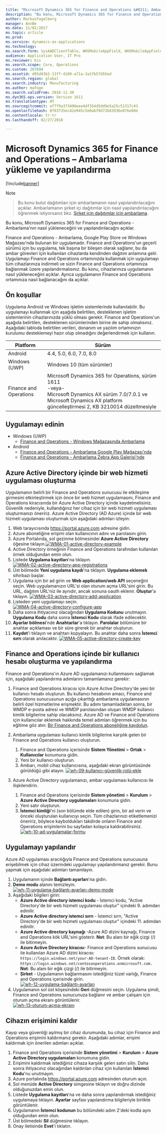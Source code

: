 ```yaml
---
title: "Microsoft Dynamics 365 for Finance and Operations &#8211; Ambarlama yükleme ve yapılandırma"
description: "Bu konu, Microsoft Dynamics 365 for Finance and Operations - Ambarlama'nın nasıl yükleneceğini ve yapılandırılacağnı açıklar."
author: MarkusFogelberg
manager: AnnBe
ms.date: 11/02/2017
ms.topic: article
ms.prod: 
ms.service: dynamics-ax-applications
ms.technology: 
ms.search.form: SysAADClientTable, WHSMobileAppField, WHSMobileAppFieldPriority, WHSRFMenu, WHSRFMenuItem, WHSWorker
audience: Application User, IT Pro
ms.reviewer: bis
ms.search.scope: Core, Operations
ms.custom: 267694
ms.assetid: d95d43b2-13ff-4189-a71a-3a1fb57d55ed
ms.search.region: global
ms.search.industry: Manufacturing
ms.author: mafoge
ms.search.validFrom: 2016-11-30
ms.dyn365.ops.version: Version 1611
ms.translationtype: HT
ms.sourcegitcommit: af7f9a373496eee4df354d5dd9e5a25c51317c43
ms.openlocfilehash: 0f83735ec42e945c5e0abf8d72b83936e076e60e
ms.contentlocale: tr-tr
ms.lasthandoff: 02/27/2018

---
```


# <a name="install-and-configure-microsoft-dynamics-365-for-finance-and-operations-8211-warehousing"></a>Microsoft Dynamics 365 for Finance and Operations &#8211; Ambarlama yükleme ve yapılandırma

[!include[banner](../includes/banner.md)]


> [!NOTE]

> Bu konu bulut dağıtımları için ambarlamanın nasıl yapılandırılacağını açıklar. Ambarlamanın şirket içi dağıtımlar için nasıl yapılandırılacağını öğrenmek istiyorsanız bkz. [Şirket için dağıtımlar için ambarlama](../../dev-itpro/deployment/warehousing-for-on-premise-deployments.md).


Bu konu, Microsoft Dynamics 365 for Finance and Operations - Ambarlama'nın nasıl yükleneceğini ve yapılandırılacağnı açıklar.

Finance and Operations - Ambarlama, Google Play Store ve Windows Mağazası'nda bulunan bir uygulamadır. Finance and Operations'un geçerli sürümü için bu uygulama, tek başına bir bileşen olarak sağlanır, bu da ambar görevleri için kullanılan cihazlarda kendinden dağıtım anlamına gelir. Uygulamayı Finance and Operations ortamınızda kullanmak için uygulamayı tüm cihazlarınıza indirmeli ve sizin Finance and Operations ortamınıza bağlanmak üzere yapılandırmalısınız. Bu konu, cihazlarınıza uygulamanın nasıl yükleneceğini açıklar. Ayrıca uygulamanın Finance and Operations ortamınıza nasıl bağlanacağını da açıklar.

## <a name="prerequisites"></a>Ön koşullar
Uygulama Android ve Windows işletim sistemlerinde kullanılabilir. Bu uygulamayı kullanmak için aşağıda belirtilen, desteklenen işletim sistemlerinin cihazlarınızda yüklü olması gerekir. Finance and Operations'un aşağıda belirtilen, desteklenen sürümlerinden birine de sahip olmalısınız. Aşağıdaki tabloda belirtilen verileri, donanım ve yazılım ortamınızın kurulumu desteklemeyi hazır olup olmadığını değerlendirmek için kullanın.

| Platform                    | Sürüm                                                                                                                                                                     |
|-----------------------------|-----------------------------------------------------------------------------------------------------------------------------------------------------------------------------|
| Android                     | 4.4, 5.0, 6.0, 7.0, 8.0                                                                                                                                                     |
| Windows (UWP)               | Windows 10 (tüm sürümler)                                                                                                                                                   |
| Finance and Operations | Microsoft Dynamics 365 for Operations, sürüm 1611 <br>-veya- <br>Microsoft Dynamics AX sürüm 7.0/7.0.1 ve Microsoft Dynamics AX platform güncelleştirmesi 2, KB 3210014 düzeltmesiyle |

## <a name="get-the-app"></a>Uygulamayı edinin
-   Windows (UWP)
     - [Finance and Operations - Windows Mağazasında Ambarlama](https://www.microsoft.com/store/apps/9p1bffd5tstm)
-   Android
    - [Finance and Operations - Ambarlama Google Play Mağazası'nda](https://play.google.com/store/apps/details?id=com.Microsoft.Dynamics365forOperationsWarehousing)
    - [Finance and Operations - Ambarlama Zebra App Galerisi'nde](https://appgallery.zebra.com/showcase/apps/146?type=showcase)

## <a name="create-a-web-service-application-in-azure-active-directory"></a>Azure Active Directory içinde bir web hizmeti uygulaması oluşturma
Uygulamanın belirli bir Finance and Operations sunucusu ile etkileşime girmesini etkinleştirmek için önce bir web hizmet uygulamasını, Finance and Operations kiracısında bir Azure Active Directory içinde kaydetmelisiniz. Güvenlik nedeniyle, kullandığınız her cihaz için bir web hizmeti uygulaması oluşturmanızı öneririz. Azure Active Directory (AD Azure) içinde bir web hizmeti uygulaması oluşturmak için aşağıdaki adımları izleyin:

1.  Web tarayıcısında <https://portal.azure.com> adresine gidin.
2.  Azure aboneliğine erişimi olan kullanıcının adını ve parolasını girin.
3.  Azure Portalında, sol gezinme bölmesindei **Azure Active Directory** öğesine tıklayın.[](./media/WMA-01-active-directory-example.png)[![WMA-01-active-directory-example](./media/WMA-01-active-directory-example.png )](./media/WMA-01-active-directory-example.png)
4.  Active Directory örneğinin Finance and Operations tarafından kullanılan örnek olduğundan emin olun.
5.  Listede **Uygulama kayıtları**'na tıklayın. [![WMA-02-active-directory-app-registrations](./media/WMA-02-active-directory-app-registrations.png)](./media/WMA-02-active-directory-app-registrations.png)
6.  Üst bölmede **Yeni uygulama kaydı**'na tıklayın. **Uygulama eklemek** sihirbazı başlar.
7.  Uygulama için bir ad girin ve **Web application/web API** seçeneğini seçin. Web uygulamanızın URL'si olan oturum açma URL'sini girin. Bu URL, dağıtım URL'niz ile aynıdır, ancak sonuna oauth eklenir. **Oluştur**'a tıklayın. [![WMA-03-active-directory-add-application](./media/WMA-03-active-directory-add-application.png)](./media/WMA-03-active-directory-add-application.png)
8.  Listeden yeni uygulamayı seçin. [![WMA-04-active-directory-configure-app](./media/WMA-04-active-directory-configure-app.png)](./media/WMA-04-active-directory-configure-app.png)
9.  Daha sonra ihtiyacınız olacağından **Uygulama Kodunu** unutmayın. **Uygulama Kodu** daha sonra **İstemci Kodu** olarak ifade edilecektir.
10. **Ayarlar bölmesi**'nde **Anahtarlar**'a tıklayın. **Parolalar** bölümüne bir anahtar açıklaması ve bir süre girerek bir anahtar oluşturun. 
11. **Kaydet**'i tıklayın ve anahtarı kopyalayın. Bu anahtar daha sonra **İstemci sırrı** olarak anılacaktır. [![WMA-05-active-directory-create-key](./media/WMA-05-active-directory-create-key.png)](./media/WMA-05-active-directory-create-key.png)

## <a name="create-and-configure-a-user-account-in-finance-and-operations"></a>Finance and Operations içinde bir kullanıcı hesabı oluşturma ve yapılandırma
Finance and Operations'ın Azure AD uygulamanızı kullanmasını sağlamak için, aşağıdaki yapılandırma adımlarını tamamlamanız gerekir:

1.  Finance and Operations kiracısı için Azure Active Directory'de yeni bir kullanıcı hesabı oluşturun. Bu kullanıcı hesabının amacı, Finance and Operations sunucusunun açığa çıkarttığı ambarlama uygulamasının belirli özel hizmetlerine erişmektir. Bu adımı tamamladıktan sonra, bir WMDP e-posta adresi ve WMDP parolasından oluşan WMDP kullanıcı kimlik bilgilerine sahip olacaksınız. Azure AD ve Finance and Operations için kullanıcılar eklemek hakkında temel adımları öğrenmek için bu eğitime göz atın: [Bir Finance and Operations aboneliğine kaydolun](../../dev-itpro/dev-tools/sign-up-preview-subscription.md).
2.  Ambarlama uygulaması kullanıcı kimlik bilgilerine karşılık gelen bir Finance and Operations kullanıcı oluşturun.
    1.  Finance and Operations içerisinde **Sistem Yönetimi** &gt; **Ortak** &gt; **Kullanıcılar** konumuna gidin.
    2.  Yeni bir kullanıcı oluşturun.
    3.  Ambarı, mobil cihaz kullanıcısına, aşağıdaki ekran görüntüsünde görüldüğü gibi atayın. [![wh-09-kullanıcı-güvenlik-rolü-ekle](./media/wh-09-add-user-security-role.png)](./media/wh-09-add-user-security-role.png)

3.  Azure Active Directory uygulamanızı, ambar uygulaması kullanıcısı ile ilişkilendirin.
    1.  Finance and Operations içerisinde **Sistem yönetimi** &gt; **Kurulum** &gt; **Azure Active Directory uygulamaları** konumuna gidin.
    2.  Yeni satır oluşturun.
    3.  **İstemci kimliği**'ni (son bölümde elde edilen) girin, bir ad verin ve önceki oluşturulan kullanıcıyı seçin. Tüm cihazlarınızı etiketlemenizi öneririz, böylece kayboldukları takdirde onların Finance and Operations erişimlerini bu sayfadan kolayca kaldırabilirsiniz. [![wh-10-ad-uygulamalar-formu](./media/wh-10-ad-applications-form.png)](./media/wh-10-ad-applications-form.png)

## <a name="configure-the-application"></a>Uygulamayı yapılandır
Azure AD uygulaması aracılığıyla Finance and Operations sunucusuna erişebilmek için cihaz üzerindeki uygulamayı yapılandırmanız gerekir. Bunu yapmak için aşağıdaki adımları tamamlayın.

1.  Uygulamanın içinde **Bağlantı ayarları**'na gidin.
2.  **Demo modu** alanını temizleyin. <br>[![wh-11-uygulama-bağlantı-ayarları-demo-mode](./media/wh-11-app-connection-settings-demo-mode-169x300.png)](./media/wh-11-app-connection-settings-demo-mode.png)
3.  Aşağıdaki bilgileri girin: 
    + **Azure Active directory istemci kodu** - İstemci kodu, "Active Directory'de bir web hizmeti uygulaması oluştur" içindeki 9. adımdan edinilir. 
    + **Azure Active directory istemci sırrı** - İstemci sırrı, "Active Directory'de bir web hizmeti uygulaması oluştur" içindeki 11. adımdan edinilir. 
    + **Azure Active directory kaynağı** -Azure AD dizini kaynağı, Finance and Operations kök URL'sini gösterir. **Not**: Bu alanı bir eğik çizgi (/) ile bitirmeyin. 
    + **Azure Active Directory kiracısı**- Finance and Operations sunucusu ile kullanılan Azure AD dizini kiracısı: `https://login.windows.net/your-AD-tenant-ID`. Örnek olarak: `https://login.windows.net/contosooperations.onmicrosoft.com.` 
    <br>**Not**: Bu alanı bir eğik çizgi (/) ile bitirmeyin. 
    + **Şirket** - Uygulamanın bağlanmasını istediğiniz tüzel varlığı, Finance and Operations içerisinde girin. <br>[![wh-12-uygulama-bağlantı-ayarları](./media/wh-12-app-connection-settings-169x300.png)](./media/wh-12-app-connection-settings.png)
4.  Uygulamanın sol üst köşesindeki **Geri** düğmesini seçin. Uygulama şimdi, Finance and Operations sunucunuza bağlanır ve ambar çalışanı için oturum açma ekranı görüntülenir. <br>[![wh-13-oturum-açma-ekranı](./media/wh-13-log-in-screen-180x300.png)](./media/wh-13-log-in-screen.png)

## <a name="remove-access-for-a-device"></a>Cihazın erişimini kaldır
Kayıp veya güvenliği aşılmış bir cihaz durumunda, bu cihaz için Finance and Operations erişimini kaldırmanız gerekir. Aşağıdaki adımlar, erişimi kaldırmak için önerilen adımları açıklar.

1.  Finance and Operations içerisinde **Sistem yönetimi** &gt; **Kurulum** &gt; **Azure Active Directory uygulamaları** konumuna gidin.
2.  Erişimini kaldırmak istediğiniz cihaza karşılık gelen satırı silin. Daha sonra ihtiyacınız olacağından kaldırılan cihaz için kullanılan **İstemci Kodu**'nu unutmayın.
3.  Azure portalında <https://portal.azure.com> adresinden oturum açın.
4.  Sol menüde **Active Directory** simgesine tıklayın ve doğru dizinde olduğunuzdan emin olun.
5.  Listede **Uygulama kayıtları**'na ve daha sonra yapılandırmak istediğiniz uygulamaya tıklayın. **Ayarlar** sayfası yapılandırma bilgileriyle birlikte görüntülenir.
6.  Uygulamanın **İstemci kodunun** bu bölümdeki adım 2'deki kodla aynı olduğundan emin olun.
7.  Üst bölmedeki **Sil** düğmesine tıklayın.
8.  Onay iletisinde **Evet**'i tıklatın.

